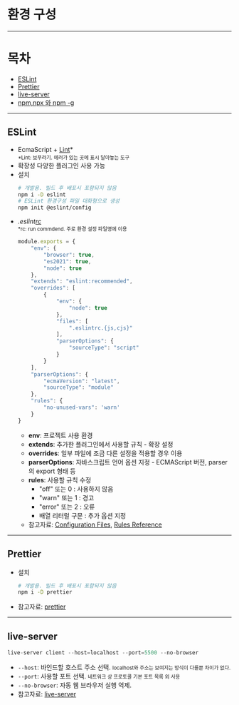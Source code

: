 # 환경 구성

---

# 목차

- [ESLint](#eslint)
- [Prettier](#prettier)
- [live-server](#live-server)
- [npm,npx 와 npm -g](/javascript/1.basic/npm-npx.md)

---

## ESLint

- EcmaScript + <U>Lint</U>*  
<span style="font-size:80%">*Lint: 보푸라기. 에러가 있는 곳에 표시 달아놓는 도구</span>
- 확장성 다양한 플러그인 사용 가능
- 설치
  ```bash
  # 개발용. 빌드 후 배포시 포함되지 않음
  npm i -D eslint
  # ESLint 환경구성 파일 대화형으로 생성
  npm init @eslint/config
  ```
- _.eslint<U>rc</U>_  
<span style="font-size:80%">\*rc: run commdend. 주로 환경 설정 파일명에 이용</span>
  ```JavaScript
  module.exports = {
      "env": {
          "browser": true,
          "es2021": true,
          "node": true
      },
      "extends": "eslint:recommended",
      "overrides": [
          {
              "env": {
                  "node": true
              },
              "files": [
                  ".eslintrc.{js,cjs}"
              ],
              "parserOptions": {
                  "sourceType": "script"
              }
          }
      ],
      "parserOptions": {
          "ecmaVersion": "latest",
          "sourceType": "module"
      },
      "rules": {
          "no-unused-vars": 'warn'
      }
  }
  ```
  - **env**: 프로젝트 사용 환경
  - **extends**: 추가한 플러그인에서 사용할 규칙 - 확장 설정
  - **overrides**: 일부 파일에 조금 다른 설정을 적용할 경우 이용
  - **parserOptions**: 자바스크립트 언어 옵션 지정 - ECMAScript 버전, parser의 export 형태 등
  - **rules**: 사용할 규칙 수정
    - "off" 또는 0 : 사용하지 않음
    - "warn" 또는 1 : 경고
    - "error" 또는 2 : 오류
    - 배열 리터럴 구문 : 추가 옵션 지정
  - 참고자료: [Configuration Files](https://eslint.org/docs/latest/use/configure/configuration-files), [Rules Reference](https://eslint.org/docs/latest/rules/)

---

## Prettier

- 설치

  ```bash
  # 개발용. 빌드 후 배포시 포함되지 않음
  npm i -D prettier
  ```

- 참고자료: [prettier](https://github.com/prettier/prettier)

---

## live-server

```JavaScript
live-server client --host=localhost --port=5500 --no-browser
```

- `--host`: 바인드할 호스트 주소 선택.
  <span style="font-size:80%">localhost와 주소는 보여지는 방식이 다를뿐 차이가 없다.</span>
- `--port`: 사용할 포트 선택.
  <span style="font-size:80%">네트워크 상 프로토콜 기본 포트 목록 외 사용</span>
- `--no-browser`: 자동 웹 브라우저 실행 억제.
- 참고자료: [live-server](https://www.npmjs.com/package/live-server#user-content-usage-from-node)
